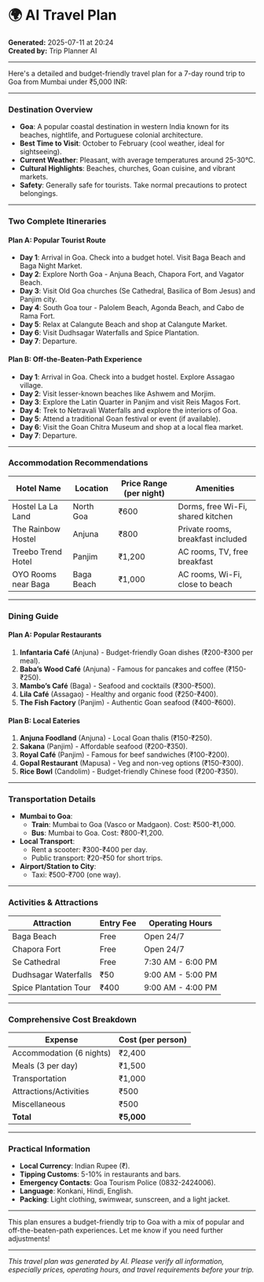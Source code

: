 # 🌍 AI Travel Plan

**Generated:** 2025-07-11 at 20:24  
**Created by:** Trip Planner AI

---

Here's a detailed and budget-friendly travel plan for a 7-day round trip to Goa from Mumbai under ₹5,000 INR:

---

### **Destination Overview**
- **Goa**: A popular coastal destination in western India known for its beaches, nightlife, and Portuguese colonial architecture.
- **Best Time to Visit**: October to February (cool weather, ideal for sightseeing).
- **Current Weather**: Pleasant, with average temperatures around 25-30°C.
- **Cultural Highlights**: Beaches, churches, Goan cuisine, and vibrant markets.
- **Safety**: Generally safe for tourists. Take normal precautions to protect belongings.

---

### **Two Complete Itineraries**

#### **Plan A: Popular Tourist Route**
- **Day 1**: Arrival in Goa. Check into a budget hotel. Visit Baga Beach and Baga Night Market.
- **Day 2**: Explore North Goa - Anjuna Beach, Chapora Fort, and Vagator Beach.
- **Day 3**: Visit Old Goa churches (Se Cathedral, Basilica of Bom Jesus) and Panjim city.
- **Day 4**: South Goa tour - Palolem Beach, Agonda Beach, and Cabo de Rama Fort.
- **Day 5**: Relax at Calangute Beach and shop at Calangute Market.
- **Day 6**: Visit Dudhsagar Waterfalls and Spice Plantation.
- **Day 7**: Departure.

#### **Plan B: Off-the-Beaten-Path Experience**
- **Day 1**: Arrival in Goa. Check into a budget hostel. Explore Assagao village.
- **Day 2**: Visit lesser-known beaches like Ashwem and Morjim.
- **Day 3**: Explore the Latin Quarter in Panjim and visit Reis Magos Fort.
- **Day 4**: Trek to Netravali Waterfalls and explore the interiors of Goa.
- **Day 5**: Attend a traditional Goan festival or event (if available).
- **Day 6**: Visit the Goan Chitra Museum and shop at a local flea market.
- **Day 7**: Departure.

---

### **Accommodation Recommendations**
| Hotel Name          | Location       | Price Range (per night) | Amenities                     |
|---------------------|----------------|-------------------------|-------------------------------|
| Hostel La La Land   | North Goa      | ₹600                   | Dorms, free Wi-Fi, shared kitchen |
| The Rainbow Hostel  | Anjuna         | ₹800                   | Private rooms, breakfast included |
| Treebo Trend Hotel  | Panjim         | ₹1,200                 | AC rooms, TV, free breakfast    |
| OYO Rooms near Baga  | Baga Beach     | ₹1,000                 | AC rooms, Wi-Fi, close to beach |

---

### **Dining Guide**
#### **Plan A: Popular Restaurants**
1. **Infantaria Café** (Anjuna) - Budget-friendly Goan dishes (₹200-₹300 per meal).
2. **Baba’s Wood Café** (Anjuna) - Famous for pancakes and coffee (₹150-₹250).
3. **Mambo’s Café** (Baga) - Seafood and cocktails (₹300-₹500).
4. **Lila Café** (Assagao) - Healthy and organic food (₹250-₹400).
5. **The Fish Factory** (Panjim) - Authentic Goan seafood (₹400-₹600).

#### **Plan B: Local Eateries**
1. **Anjuna Foodland** (Anjuna) - Local Goan thalis (₹150-₹250).
2. **Sakana** (Panjim) - Affordable seafood (₹200-₹350).
3. **Royal Café** (Panjim) - Famous for beef sandwiches (₹100-₹200).
4. **Gopal Restaurant** (Mapusa) - Veg and non-veg options (₹150-₹300).
5. **Rice Bowl** (Candolim) - Budget-friendly Chinese food (₹200-₹350).

---

### **Transportation Details**
- **Mumbai to Goa**:
  - **Train**: Mumbai to Goa (Vasco or Madgaon). Cost: ₹500-₹1,000.
  - **Bus**: Mumbai to Goa. Cost: ₹800-₹1,200.
- **Local Transport**:
  - Rent a scooter: ₹300-₹400 per day.
  - Public transport: ₹20-₹50 for short trips.
- **Airport/Station to City**:
  - Taxi: ₹500-₹700 (one way).

---

### **Activities & Attractions**
| Attraction          | Entry Fee | Operating Hours |
|---------------------|-----------|-----------------|
| Baga Beach          | Free      | Open 24/7       |
| Chapora Fort        | Free      | Open 24/7       |
| Se Cathedral       | Free      | 7:30 AM - 6:00 PM |
| Dudhsagar Waterfalls| ₹50       | 9:00 AM - 5:00 PM |
| Spice Plantation Tour | ₹400    | 9:00 AM - 4:00 PM |

---

### **Comprehensive Cost Breakdown**
| Expense             | Cost (per person) |
|---------------------|-------------------|
| Accommodation (6 nights) | ₹2,400           |
| Meals (3 per day)   | ₹1,500           |
| Transportation       | ₹1,000           |
| Attractions/Activities | ₹500           |
| Miscellaneous       | ₹500             |
| **Total**           | **₹5,000**       |

---

### **Practical Information**
- **Local Currency**: Indian Rupee (₹).
- **Tipping Customs**: 5-10% in restaurants and bars.
- **Emergency Contacts**: Goa Tourism Police (0832-2424006).
- **Language**: Konkani, Hindi, English.
- **Packing**: Light clothing, swimwear, sunscreen, and a light jacket.

---

This plan ensures a budget-friendly trip to Goa with a mix of popular and off-the-beaten-path experiences. Let me know if you need further adjustments!

---

*This travel plan was generated by AI. Please verify all information, especially prices, operating hours, and travel requirements before your trip.*
